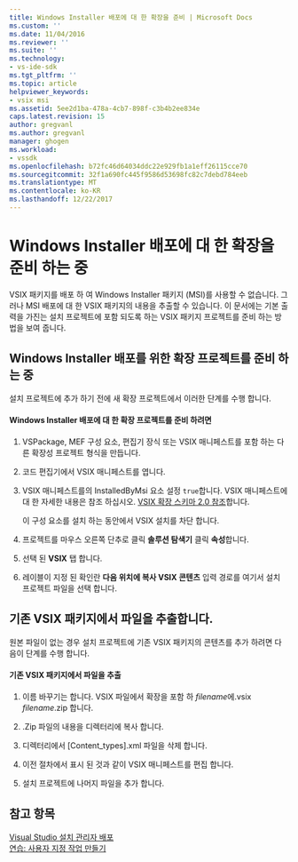 ```yaml
---
title: Windows Installer 배포에 대 한 확장을 준비 | Microsoft Docs
ms.custom: ''
ms.date: 11/04/2016
ms.reviewer: ''
ms.suite: ''
ms.technology:
- vs-ide-sdk
ms.tgt_pltfrm: ''
ms.topic: article
helpviewer_keywords:
- vsix msi
ms.assetid: 5ee2d1ba-478a-4cb7-898f-c3b4b2ee834e
caps.latest.revision: 15
author: gregvanl
ms.author: gregvanl
manager: ghogen
ms.workload:
- vssdk
ms.openlocfilehash: b72fc46d64034ddc22e929fb1a1eff26115cce70
ms.sourcegitcommit: 32f1a690fc445f9586d53698fc82c7debd784eeb
ms.translationtype: MT
ms.contentlocale: ko-KR
ms.lasthandoff: 12/22/2017
---
```

# <a name="preparing-extensions-for-windows-installer-deployment"></a>Windows Installer 배포에 대 한 확장을 준비 하는 중
VSIX 패키지를 배포 하 여 Windows Installer 패키지 (MSI)를 사용할 수 없습니다. 그러나 MSI 배포에 대 한 VSIX 패키지의 내용을 추출할 수 있습니다. 이 문서에는 기본 출력을 가진는 설치 프로젝트에 포함 되도록 하는 VSIX 패키지 프로젝트를 준비 하는 방법을 보여 줍니다.  
  
## <a name="preparing-an-extension-project-for-windows-installer-deployment"></a>Windows Installer 배포를 위한 확장 프로젝트를 준비 하는 중  
 설치 프로젝트에 추가 하기 전에 새 확장 프로젝트에서 이러한 단계를 수행 합니다.  
  
#### <a name="to-prepare-an-extension-project-for-windows-installer-deployment"></a>Windows Installer 배포에 대 한 확장 프로젝트를 준비 하려면  
  
1.  VSPackage, MEF 구성 요소, 편집기 장식 또는 VSIX 매니페스트를 포함 하는 다른 확장성 프로젝트 형식을 만듭니다.  
  
2.  코드 편집기에서 VSIX 매니페스트를 엽니다.  
  
3.  VSIX 매니페스트를의 InstalledByMsi 요소 설정 `true`합니다. VSIX 매니페스트에 대 한 자세한 내용은 참조 하십시오. [VSIX 확장 스키마 2.0 참조](../extensibility/vsix-extension-schema-2-0-reference.md)합니다.  
  
     이 구성 요소를 설치 하는 동안에서 VSIX 설치를 차단 합니다.  
  
4.  프로젝트를 마우스 오른쪽 단추로 클릭 **솔루션 탐색기** 클릭 **속성**합니다.  
  
5.  선택 된 **VSIX** 탭 합니다.  
  
6.  레이블이 지정 된 확인란 **다음 위치에 복사 VSIX 콘텐츠** 입력 경로를 여기서 설치 프로젝트 파일을 선택 합니다.  
  
## <a name="extracting-files-from-an-existing-vsix-package"></a>기존 VSIX 패키지에서 파일을 추출합니다.  
 원본 파일이 없는 경우 설치 프로젝트에 기존 VSIX 패키지의 콘텐츠를 추가 하려면 다음이 단계를 수행 합니다.  
  
#### <a name="to-extract-files-from-an-existing-vsix-package"></a>기존 VSIX 패키지에서 파일을 추출  
  
1.  이름 바꾸기는 합니다. VSIX 파일에서 확장을 포함 하 *filename*에.vsix *filename*.zip 합니다.  
  
2.  .Zip 파일의 내용을 디렉터리에 복사 합니다.  
  
3.  디렉터리에서 [Content_types].xml 파일을 삭제 합니다.  
  
4.  이전 절차에서 표시 된 것과 같이 VSIX 매니페스트를 편집 합니다.  
  
5.  설치 프로젝트에 나머지 파일을 추가 합니다.  
  
## <a name="see-also"></a>참고 항목  
 [Visual Studio 설치 관리자 배포](http://msdn.microsoft.com/en-us/121be21b-b916-43e2-8f10-8b080516d2a0)   
 [연습: 사용자 지정 작업 만들기](http://msdn.microsoft.com/en-us/4bd4b63a-2b91-431e-839c-5752443f0eaf)